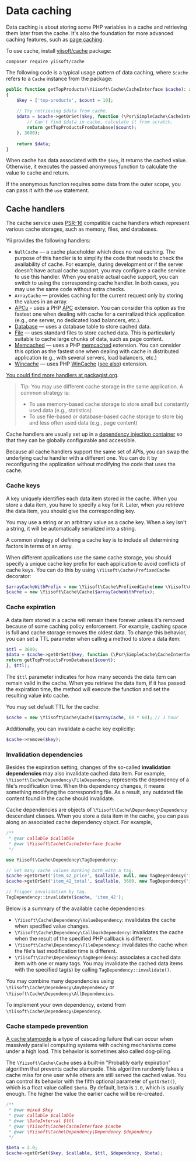 # Data caching

Data caching is about storing some PHP variables in a cache and retrieving them later from the cache.
It's also the foundation for more advanced caching features, such as [page caching](page.md).

To use cache, install [yiisoft/cache](https://github.com/yiisoft/cache) package:

```shell
composer require yiisoft/cache
```

The following code is a typical usage pattern of data caching, where `$cache` refers to
a `Cache` instance from the package:

```php
public function getTopProducts(\Yiisoft\Cache\CacheInterface $cache): array
{
    $key = ['top-products', $count = 10];
    
    // Try retrieving $data from cache.
    $data = $cache->getOrSet($key, function (\Psr\SimpleCache\CacheInterface $cache) use ($count) {
        // Can't find $data in cache, calculate it from scratch.
        return getTopProductsFromDatabase($count);
    }, 3600);
    
    return $data;
}
```

When cache has data associated with the `$key`, it returns the cached value.
Otherwise, it executes the passed anonymous function to calculate the value to cache and return.

If the anonymous function requires some data from the outer scope, you can pass it with the `use` statement.

## Cache handlers

The cache service uses [PSR-16](https://www.php-fig.org/psr/psr-16/) compatible cache handlers which represent various
cache storages, such as memory, files, and databases.

Yii provides the following handlers:

- `NullCache` — a cache placeholder which does no real caching. The purpose of this handler is to simplify
  the code that needs to check the availability of cache. For example, during development or if the server doesn't have
  actual cache support, you may configure a cache service to use this handler.
  When you enable actual cache support, you can switch to using the corresponding cache handler.
  In both cases, you may use the same code without extra checks.
- `ArrayCache` — provides caching for the current request only by storing the values in an array.
- [APCu](https://github.com/yiisoft/cache-apcu) - uses a PHP [APC](https://secure.php.net/manual/en/book.apc.php) extension.
  You can consider this option as the fastest one when dealing with cache for a centralized thick application (e.g., one
  server, no dedicated load balancers, etc.).
- [Database](https://github.com/yiisoft/cache-db) — uses a database table to store cached data.
- [File](https://github.com/yiisoft/cache-file) — uses standard files to store cached data. This is particularly suitable
  to cache large chunks of data, such as page content.
- [Memcached](https://github.com/yiisoft/cache-memcached) — uses a PHP [memcached](https://secure.php.net/manual/en/book.memcached.php)
  extension. You can consider this option as the fastest one when dealing with cache in distributed application 
  (e.g., with several servers, load balancers, etc.)
- [Wincache](https://github.com/yiisoft/cache-wincache) — uses PHP [WinCache](https://iis.net/downloads/microsoft/wincache-extension)
  ([see also](https://secure.php.net/manual/en/book.wincache.php)) extension.

[You could find more handlers at packagist.org](https://packagist.org/providers/psr/simple-cache-implementation).

> Tip: You may use different cache storage in the same application. A common strategy is:
> - To use memory-based cache storage to store small but constantly used data (e.g., statistics)
> - To use file-based or database-based cache storage to store big and less often used data (e.g., page content)

Cache handlers are usually set up in a [dependency injection container](../concept/di-container.md) so that they can
be globally configurable and accessible. 

Because all cache handlers support the same set of APIs, you can swap the underlying cache handler
with a different one. You can do it by reconfiguring the application without modifying the code that uses the cache.

### Cache keys

A key uniquely identifies each data item stored in the cache. When you store a data item,
you have to specify a key for it. Later, when you retrieve the data item, you should give
the corresponding key.

You may use a string or an arbitrary value as a cache key. When a key isn't a string, it will be automatically
serialized into a string.

A common strategy of defining a cache key is to include all determining factors in terms of an array.

When different applications use the same cache storage, you should specify a unique cache key prefix
for each application to avoid conflicts of cache keys.
You can do this by using `\Yiisoft\Cache\PrefixedCache` decorator:

```php
$arrayCacheWithPrefix = new \Yiisoft\Cache\PrefixedCache(new \Yiisoft\Cache\ArrayCache(), 'myapp_');
$cache = new \Yiisoft\Cache\Cache($arrayCacheWithPrefix);
```

### Cache expiration

A data item stored in a cache will remain there forever unless it's removed because of some caching policy
enforcement. For example, caching space is full and cache storage removes the oldest data.
To change this behavior, you can set a TTL parameter when calling a method to store a data item:

```php
$ttl = 3600;
$data = $cache->getOrSet($key, function (\Psr\SimpleCache\CacheInterface $cache) use ($count) {
return getTopProductsFromDatabase($count);
}, $ttl);
```

The `$ttl` parameter indicates for how many seconds the data item can remain valid in the cache. When you retrieve
the data item, if it has passed the expiration time, the method will execute the function and set the resulting value
into cache.

You may set default TTL for the cache:

```php
$cache = new \Yiisoft\Cache\Cache($arrayCache, 60 * 60); // 1 hour
```

Additionally, you can invalidate a cache key explicitly:

```php
$cache->remove($key);
```

### Invalidation dependencies

Besides the expiration setting, changes of the so-called **invalidation dependencies** may also invalidate cached data item.
For example, `\Yiisoft\Cache\Dependency\FileDependency` represents the dependency of a file's modification time.
When this dependency changes, it means something modifying the corresponding file.
As a result, any outdated file content found in the cache should invalidate.

Cache dependencies are objects of `\Yiisoft\Cache\Dependency\Dependency` descendant classes. When you
store a data item in the cache, you can pass along an associated cache dependency object. For example,

```php
/**
 * @var callable $callable
 * @var \Yiisoft\Cache\CacheInterface $cache
 */

use Yiisoft\Cache\Dependency\TagDependency;

// Set many cache values marking both with a tag.
$cache->getOrSet('item_42_price', $callable, null, new TagDependency('item_42'));
$cache->getOrSet('item_42_total', $callable, 3600, new TagDependency('item_42'));

// Trigger invalidation by tag.
TagDependency::invalidate($cache, 'item_42');
```

Below is a summary of the available cache dependencies:

- `\Yiisoft\Cache\Dependency\ValueDependency`: invalidates the cache when specified value changes.
- `\Yiisoft\Cache\Dependency\CallbackDependency`: invalidates the cache when the result of the specified PHP callback
  is different.
- `\Yiisoft\Cache\Dependency\FileDependency`: invalidates the cache when the file's last modification time is different.
- `\Yiisoft\Cache\Dependency\TagDependency`: associates a cached data item with one or many tags. You may invalidate
  the cached data items with the specified tag(s) by calling `TagDependency::invalidate()`.

You may combine many dependencies using `\Yiisoft\Cache\Dependency\AnyDependency` or `\Yiisoft\Cache\Dependency\AllDependencies`.

To implement your own dependency, extend from `\Yiisoft\Cache\Dependency\Dependency`.

### Cache stampede prevention

[A cache stampede](https://en.wikipedia.org/wiki/Cache_stampede) is a type of cascading failure that can occur when massively
parallel computing systems with caching mechanisms come under a high load.
This behavior is sometimes also called dog-piling.

The `\Yiisoft\Cache\Cache` uses a built-in "Probably early expiration" algorithm that prevents cache stampede.
This algorithm randomly fakes a cache miss for one user while others are still served the cached value.
You can control its behavior with the fifth optional parameter of `getOrSet()`, which is a float value called `$beta`.
By default, beta is `1.0`, which is usually enough.
The higher the value the earlier cache will be re-created.

```php
/**
 * @var mixed $key
 * @var callable $callable
 * @var \DateInterval $ttl
 * @var \Yiisoft\Cache\CacheInterface $cache
 * @var \Yiisoft\Cache\Dependency\Dependency $dependency
 */

$beta = 2.0;
$cache->getOrSet($key, $callable, $ttl, $dependency, $beta);
```
